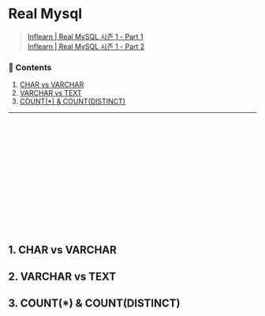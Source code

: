 # Real Mysql
> [Inflearn | Real MySQL 시즌 1 - Part 1](https://www.inflearn.com/course/real-mysql-part-1)  
> [Inflearn | Real MySQL 시즌 1 - Part 2](https://www.inflearn.com/course/real-mysql-part-2)

### :paperclip: Contents
1. [CHAR vs VARCHAR](#1-char-vs-varchar)
2. [VARCHAR vs TEXT](#2-varchar-vs-text)
3. [COUNT(*) & COUNT(DISTINCT)](#3-count--countdistinct)

---

<br>
<br>
<br><br><br><br><br><br><br><br><br><br><br>

## 1. CHAR vs VARCHAR

## 2. VARCHAR vs TEXT

## 3. COUNT(*) & COUNT(DISTINCT)
